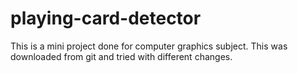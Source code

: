 # playing-card-detector
This is a mini project done for computer graphics subject. This was downloaded from git and tried with different changes.
